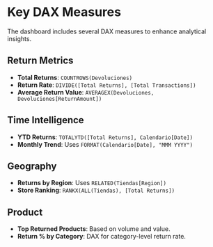 # Key DAX Measures

The dashboard includes several DAX measures to enhance analytical insights.

## Return Metrics
- **Total Returns**: `COUNTROWS(Devoluciones)`
- **Return Rate**: `DIVIDE([Total Returns], [Total Transactions])`
- **Average Return Value**: `AVERAGEX(Devoluciones, Devoluciones[ReturnAmount])`

## Time Intelligence
- **YTD Returns**: `TOTALYTD([Total Returns], Calendario[Date])`
- **Monthly Trend**: Uses `FORMAT(Calendario[Date], "MMM YYYY")`

## Geography
- **Returns by Region**: Uses `RELATED(Tiendas[Region])`
- **Store Ranking**: `RANKX(ALL(Tiendas), [Total Returns])`

## Product
- **Top Returned Products**: Based on volume and value.
- **Return % by Category**: DAX for category-level return rate.
